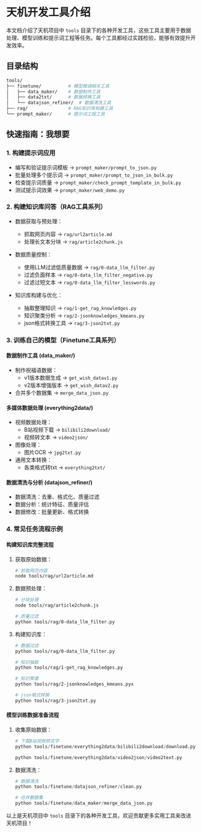 # 天机开发工具介绍

本文档介绍了天机项目中 `tools` 目录下的各种开发工具，这些工具主要用于数据处理、模型训练和提示词工程等任务。每个工具都经过实践检验，能够有效提升开发效率。

## 目录结构

```bash
tools/
├── finetune/          # 模型微调相关工具
│   ├── data_maker/    # 数据制作工具
│   ├── data2txt/      # 数据转换工具
│   └── datajson_refiner/  # 数据清洗工具
├── rag/               # RAG知识库构建工具
└── prompt_maker/      # 提示词工程工具
```

## 快速指南：我想要

### 1. 构建提示词应用

- 编写和验证提示词模板 → `prompt_maker/prompt_to_json.py`
- 批量处理多个提示词 → `prompt_maker/prompt_to_json_in_bulk.py`
- 检查提示词质量 → `prompt_maker/check_prompt_template_in_bulk.py`
- 测试提示词效果 → `prompt_maker/web_demo.py`

### 2. 构建知识库问答（RAG工具系列）

- 数据获取与预处理：
  - 抓取网页内容 → `rag/url2article.md`
  - 处理长文本分块 → `rag/article2chunk.js`
  
- 数据质量控制：
  - 使用LLM过滤低质量数据 → `rag/0-data_llm_filter.py`
  - 过滤负面样本 → `rag/0-data_llm_filter_negative.py`
  - 过滤过短文本 → `rag/0-data_llm_filter_lesswords.py`
  
- 知识库构建与优化：
  - 抽取整理知识 → `rag/1-get_rag_knowledges.py`
  - 知识聚类分析 → `rag/2-jsonknowledges_kmeans.py`
  - json格式转换工具 → `rag/3-json2txt.py`

### 3. 训练自己的模型（Finetune工具系列）

#### 数据制作工具 (data_maker/)

- 制作祝福语数据：
  - v1版本数据生成 → `get_wish_datav1.py`
  - v2版本增强版本 → `get_wish_datav2.py`
- 合并多个数据集 → `merge_data_json.py`

#### 多媒体数据处理 (everything2data/)

- 视频数据处理：
  - B站视频下载 → `bilibili2download/`
  - 视频转文本 → `video2json/`
- 图像处理：
  - 图片OCR → `jpg2txt.py`
- 通用文本转换：
  - 各类格式转txt → `everything2txt/`

#### 数据清洗与分析 (datajson_refiner/)

- 数据清洗：去重、格式化、质量过滤
- 数据分析：统计特征、质量评估
- 数据修改：批量更新、格式转换

### 4. 常见任务流程示例

#### 构建知识库完整流程

1. 获取原始数据：

   ```bash
   # 抓取网页内容
   node tools/rag/url2article.md
   ```

2. 数据预处理：

   ```bash
   # 分块处理
   node tools/rag/article2chunk.js
   
   # 质量过滤
   python tools/rag/0-data_llm_filter.py
   ```

3. 构建知识库：

   ```bash
   # 数据过滤
   python tools/rag/0-data_llm_filter.py
   
   # 知识抽取
   python tools/rag/1-get_rag_knowledges.py
   
   # 知识聚类
   python tools/rag/2-jsonknowledges_kmeans.pyx

   # json格式转换
   python tools/rag/3-json2txt.py
   ```

#### 模型训练数据准备流程

1. 收集原始数据：

   ```python
   # 下载B站视频转文字
   python tools/finetune/everything2data/bilibili2download/download.py
   
   python tools/finetune/everything2data/video2json/video2text.py 
   ```

2. 数据清洗：

   ```python
   # 数据清洗
   python tools/finetune/datajson_refiner/clean.py
   
   # 合并数据集
   python tools/finetune/data_maker/merge_data_json.py
   ```

以上是天机项目中 `tools` 目录下的各种开发工具，欢迎贡献更多实用工具来改进天机项目！
